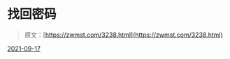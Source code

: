 <!--yml
category: 未分类
date: 0001-01-01 00:00:00
--->

# 找回密码

> 原文：[https://zwmst.com/3238.html](https://zwmst.com/3238.html)

   [ <time datetime="2021-09-17T09:40:37+08:00"> 2021-09-17 </time> ](https://zwmst.com/login)